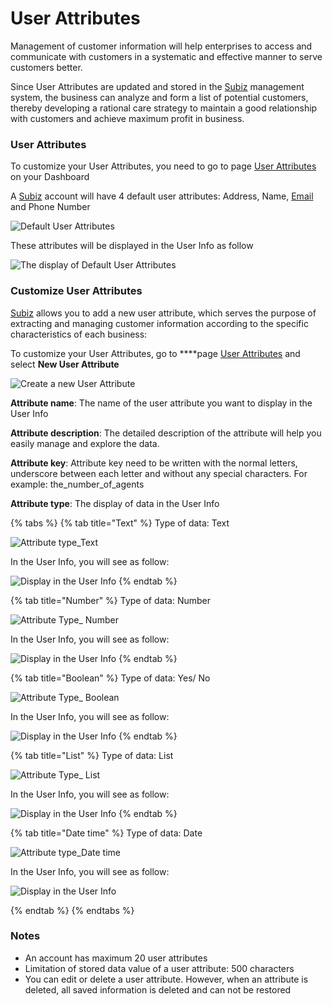 # User Attributes

Management of customer information will help enterprises to access and communicate with customers in a systematic and effective manner to serve customers better.  
  
Since User Attributes are updated and stored in the [Subiz](https://subiz.com/en) management system, the business can analyze and form a list of potential customers, thereby developing a rational care strategy to maintain a good relationship with customers and achieve maximum profit in business.

### User Attributes

To customize your User Attributes, you need to go to page [ User Attributes](https://app.subiz.com/settings/user-attributes) on your Dashboard  
  
A [Subiz](https://subiz.com/en) account will have 4 default user attributes: Address, Name, [Email](https://subiz.com/email.html) and Phone Number

![Default User Attributes](../../.gitbook/assets/default-user-field.png)

These attributes will be displayed in the User Info as follow

![The display of Default User Attributes](../../.gitbook/assets/default-user-fields-on-dashboard.png)

### Customize User Attributes

[Subiz](https://subiz.com/en) allows you to add a new user attribute, which serves the purpose of extracting and managing customer information according to the specific characteristics of each business:  
  
To customize your User Attributes, go to  ****page [User Attributes](https://app.subiz.com/settings/user-attributes#) and select **New User Attribute**

![Create a new User Attribute](../../.gitbook/assets/custom-user-attributes.png)

**Attribute name**: The name of the user attribute you want to display in the User Info  
  
**Attribute description**: The detailed description of the attribute will help you easily manage and explore the data.  
  
**Attribute key**:  Attribute key need to be written with the normal letters, underscore between each letter and  without any special characters. For example: the\_number\_of\_agents

**Attribute type**:  The display of data in the User Info

{% tabs %}
{% tab title="Text" %}
Type of data: Text

![Attribute type\_Text](../../.gitbook/assets/attribute-type_text%20%282%29.png)

In the User Info, you will see as follow:

![Display in the User Info](../../.gitbook/assets/display_text%20%282%29.png)
{% endtab %}

{% tab title="Number" %}
Type of data: Number

![Attribute Type\_ Number](../../.gitbook/assets/attribute-type_-number.png)

In the User Info, you will see as follow:

![Display in the User Info](../../.gitbook/assets/display_number%20%281%29.png)
{% endtab %}

{% tab title="Boolean" %}
Type of data: Yes/ No

![Attribute Type\_ Boolean](../../.gitbook/assets/attribute_type_boolean.png)

In the User Info, you will see as follow:

![Display in the User Info](../../.gitbook/assets/display-on-visitor-information-3.png)
{% endtab %}

{% tab title="List" %}
Type of data: List

![Attribute Type\_ List](../../.gitbook/assets/attribute-type_list.png)

In the User Info, you will see as follow:

![Display in the User Info](../../.gitbook/assets/display-on-visitor-information-2.png)
{% endtab %}

{% tab title="Date time" %}
Type of data: Date

![Attribute type\_Date time](../../.gitbook/assets/attribute-type_date-time.png)

In the User Info, you will see as follow:

![Display in the User Info](../../.gitbook/assets/display-on-visitor-information_3.png)

  
{% endtab %}
{% endtabs %}

### Notes

* An account  has maximum 20 user attributes
* Limitation of stored data value of a user attribute: 500 characters
* You can edit or delete a user attribute. However, when an attribute is deleted, all saved information is deleted and can not be restored



